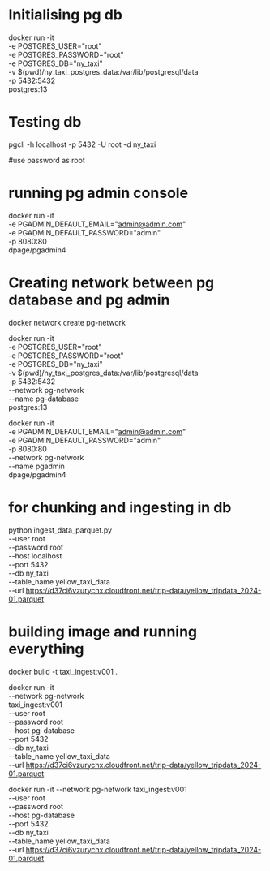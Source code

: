 
# Initialising pg db

docker run -it \
  -e  POSTGRES_USER="root" \
  -e  POSTGRES_PASSWORD="root" \
  -e  POSTGRES_DB="ny_taxi" \
  -v  $(pwd)/ny_taxi_postgres_data:/var/lib/postgresql/data \
  -p 5432:5432 \
  postgres:13

# Testing db
pgcli -h localhost -p 5432 -U root -d ny_taxi

#use password as root


# running pg admin console

docker run -it \
  -e PGADMIN_DEFAULT_EMAIL="admin@admin.com" \
  -e PGADMIN_DEFAULT_PASSWORD="admin" \
  -p 8080:80 \
  dpage/pgadmin4


# Creating network between pg database and pg admin
docker network create pg-network


docker run -it \
  -e  POSTGRES_USER="root" \
  -e  POSTGRES_PASSWORD="root" \
  -e  POSTGRES_DB="ny_taxi" \
  -v  $(pwd)/ny_taxi_postgres_data:/var/lib/postgresql/data \
  -p 5432:5432 \
  --network pg-network \
  --name pg-database \
  postgres:13


  
docker run -it \
  -e PGADMIN_DEFAULT_EMAIL="admin@admin.com" \
  -e PGADMIN_DEFAULT_PASSWORD="admin" \
  -p 8080:80 \
  --network pg-network \
  --name pgadmin \
  dpage/pgadmin4

# for chunking and ingesting in db

  python ingest_data_parquet.py \
  --user root \
  --password root \
  --host localhost \
  --port 5432 \
  --db ny_taxi \
  --table_name yellow_taxi_data \
  --url https://d37ci6vzurychx.cloudfront.net/trip-data/yellow_tripdata_2024-01.parquet


# building image and running everything 
docker build -t taxi_ingest:v001 .


  docker run -it \
  --network pg-network \
  taxi_ingest:v001 \
  --user root \
  --password root \
  --host pg-database \
  --port 5432 \
  --db ny_taxi \
  --table_name yellow_taxi_data \
  --url https://d37ci6vzurychx.cloudfront.net/trip-data/yellow_tripdata_2024-01.parquet


  docker run -it --network pg-network taxi_ingest:v001 \
  --user root \
  --password root \
  --host pg-database \
  --port 5432 \
  --db ny_taxi \
  --table_name yellow_taxi_data \
  --url https://d37ci6vzurychx.cloudfront.net/trip-data/yellow_tripdata_2024-01.parquet

